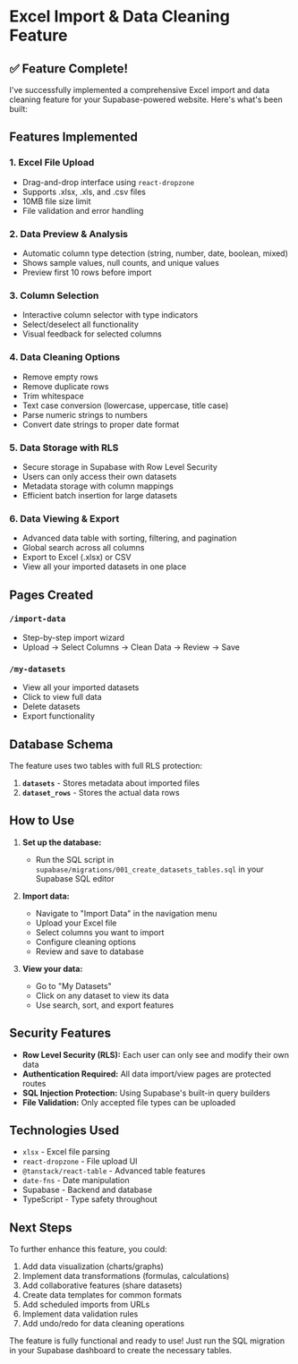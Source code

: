 # Excel Import & Data Cleaning Feature

## ✅ Feature Complete!

I've successfully implemented a comprehensive Excel import and data cleaning feature for your Supabase-powered website. Here's what's been built:

## Features Implemented

### 1. **Excel File Upload**
- Drag-and-drop interface using `react-dropzone`
- Supports .xlsx, .xls, and .csv files
- 10MB file size limit
- File validation and error handling

### 2. **Data Preview & Analysis**
- Automatic column type detection (string, number, date, boolean, mixed)
- Shows sample values, null counts, and unique values
- Preview first 10 rows before import

### 3. **Column Selection**
- Interactive column selector with type indicators
- Select/deselect all functionality
- Visual feedback for selected columns

### 4. **Data Cleaning Options**
- Remove empty rows
- Remove duplicate rows
- Trim whitespace
- Text case conversion (lowercase, uppercase, title case)
- Parse numeric strings to numbers
- Convert date strings to proper date format

### 5. **Data Storage with RLS**
- Secure storage in Supabase with Row Level Security
- Users can only access their own datasets
- Metadata storage with column mappings
- Efficient batch insertion for large datasets

### 6. **Data Viewing & Export**
- Advanced data table with sorting, filtering, and pagination
- Global search across all columns
- Export to Excel (.xlsx) or CSV
- View all your imported datasets in one place

## Pages Created

### `/import-data`
- Step-by-step import wizard
- Upload → Select Columns → Clean Data → Review → Save

### `/my-datasets`
- View all your imported datasets
- Click to view full data
- Delete datasets
- Export functionality

## Database Schema

The feature uses two tables with full RLS protection:

1. **`datasets`** - Stores metadata about imported files
2. **`dataset_rows`** - Stores the actual data rows

## How to Use

1. **Set up the database:**
   - Run the SQL script in `supabase/migrations/001_create_datasets_tables.sql` in your Supabase SQL editor

2. **Import data:**
   - Navigate to "Import Data" in the navigation menu
   - Upload your Excel file
   - Select columns you want to import
   - Configure cleaning options
   - Review and save to database

3. **View your data:**
   - Go to "My Datasets"
   - Click on any dataset to view its data
   - Use search, sort, and export features

## Security Features

- **Row Level Security (RLS):** Each user can only see and modify their own data
- **Authentication Required:** All data import/view pages are protected routes
- **SQL Injection Protection:** Using Supabase's built-in query builders
- **File Validation:** Only accepted file types can be uploaded

## Technologies Used

- `xlsx` - Excel file parsing
- `react-dropzone` - File upload UI
- `@tanstack/react-table` - Advanced table features
- `date-fns` - Date manipulation
- Supabase - Backend and database
- TypeScript - Type safety throughout

## Next Steps

To further enhance this feature, you could:

1. Add data visualization (charts/graphs)
2. Implement data transformations (formulas, calculations)
3. Add collaborative features (share datasets)
4. Create data templates for common formats
5. Add scheduled imports from URLs
6. Implement data validation rules
7. Add undo/redo for data cleaning operations

The feature is fully functional and ready to use! Just run the SQL migration in your Supabase dashboard to create the necessary tables.